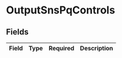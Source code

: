 # OutputSnsPqControls


## Fields

| Field       | Type        | Required    | Description |
| ----------- | ----------- | ----------- | ----------- |